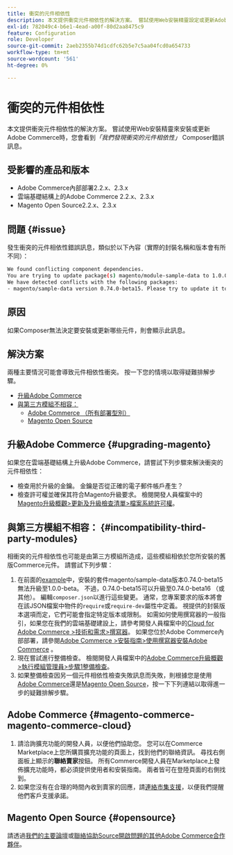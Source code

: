 ```yaml
---
title: 衝突的元件相依性
description: 本文提供衝突元件相依性的解決方案。 嘗試使用Web安裝精靈設定或更新Adobe Commerce時，您會看到*「我們找到衝突的元件相依性」*撰寫器錯誤訊息。
exl-id: 782049c4-b6e1-4ead-a00f-80d2aa8475c9
feature: Configuration
role: Developer
source-git-commit: 2aeb2355b74d1cdfc62b5e7c5aa04fcd0a654733
workflow-type: tm+mt
source-wordcount: '561'
ht-degree: 0%

---
```


# 衝突的元件相依性

本文提供衝突元件相依性的解決方案。 嘗試使用Web安裝精靈來安裝或更新Adobe Commerce時，您會看到&#x200B;*「我們發現衝突的元件相依性」* Composer錯誤訊息。

## 受影響的產品和版本

* Adobe Commerce內部部署2.2.x、2.3.x
* 雲端基礎結構上的Adobe Commerce 2.2.x、2.3.x
* Magento Open Source2.2.x、2.3.x


## 問題 {#issue}

發生衝突的元件相依性錯誤訊息，類似於以下內容（實際的封裝名稱和版本會有所不同）：

```bash
We found conflicting component dependencies.
You are trying to update package(s) magento/module-sample-data to 1.0.0-beta
We have detected conflicts with the following packages:
- magento/sample-data version 0.74.0-beta15. Please try to update it to one of the following package versions: 0.74.0-beta16, 0.74.0-beta14, 0.74.0-beta13, 0.74.0-beta12, 0.74.0-beta11, 0.74.0-beta10, 0.74.0-beta9, 0.74.0-beta8, 0.74.0-beta7
```

## 原因

如果Composer無法決定要安裝或更新哪些元件，則會顯示此訊息。

## 解決方案

兩種主要情況可能會導致元件相依性衝突。 按一下您的情境以取得疑難排解步驟。

* [升級Adobe Commerce](#upgrading-magento)
* [與第三方模組不相容：](#incompatibility-third-party-modules)
   * [Adobe Commerce （所有部署型別）](#magento-commerce-magento-commerce-cloud)
   * [Magento Open Source](#opensource)

## 升級Adobe Commerce {#upgrading-magento}

如果您在雲端基礎結構上升級Adobe Commerce，請嘗試下列步驟來解決衝突的元件相依性：

* 檢查用於升級的金鑰。 金鑰是否從正確的電子郵件帳戶產生？
* 檢查許可權並確保其符合Magento升級要求。 檢閱開發人員檔案中的[Magento升級概觀>更新及升級檢查清單>檔案系統許可權](https://experienceleague.adobe.com/en/docs/commerce-operations/upgrade-guide/prepare/prerequisites#verify-file-system-permissions)。

## 與第三方模組不相容： {#incompatibility-third-party-modules}

相衝突的元件相依性也可能是由第三方模組所造成，這些模組相依於您所安裝的舊版Commerce元件。 請嘗試下列步驟：

1. 在前面的[example](#issue)中，安裝的套件magento/sample-data版本0.74.0-beta15無法升級至1.0.0-beta。 不過，0.74.0-beta15可以升級至0.74.0-beta16 （或其他）。 編輯`composer.json`以進行這些變更。 通常，您專案要求的版本將會在該JSON檔案中物件的`require`或`require-dev`屬性中定義。 視提供的封裝版本選項而定，它們可能會指定特定版本或限制。 如需如何使用撰寫器的一般指引，如果您在我們的雲端基礎建設上，請參考開發人員檔案中的[Cloud for Adobe Commerce >技術和需求>撰寫器](https://experienceleague.adobe.com/en/docs/commerce-cloud-service/user-guide/develop/overview#files)。 如果您位於Adobe Commerce內部部署，請參閱[Adobe Commerce >安裝指南>使用撰寫器安裝Adobe Commerce](https://experienceleague.adobe.com/en/docs/commerce-operations/installation-guide/composer) 。
1. 現在嘗試進行整備檢查。 檢閱開發人員檔案中的[Adobe Commerce升級概觀>執行模組管理員>步驟1整備檢查](https://experienceleague.adobe.com/en/docs/commerce-operations/upgrade-guide/overview)。
1. 如果整備檢查因另一個元件相依性檢查失敗訊息而失敗，則根據您是使用[Adobe Commerce](#magento-commerce-magento-commerce-cloud)還是[Magento Open Source](#opensource)，按一下下列連結以取得進一步的疑難排解步驟。

## Adobe Commerce {#magento-commerce-magento-commerce-cloud}

1. 請洽詢擴充功能的開發人員，以便他們協助您。 您可以在Commerce Marketplace上您所購買擴充功能的頁面上，找到他們的聯絡資訊。 尋找右側面板上顯示的&#x200B;**聯絡賣家**&#x200B;按鈕。 所有Commerce開發人員在Marketplace上發佈擴充功能時，都必須提供使用者和安裝指南。 兩者皆可在登陸頁面的右側找到。
1. 如果您沒有在合理的時間內收到賣家的回應，請[連絡市集支援](mailto:commercemarketplacesupport@adobe.com)，以便我們提醒他們客戶支援承諾。

## Magento Open Source {#opensource}

請透過[我們的主要論壇](https://community.magento.com/)或[聯絡協助Source開啟問題的其他Adobe Commerce合作夥伴](https://magento.com/find-a-partner)。
